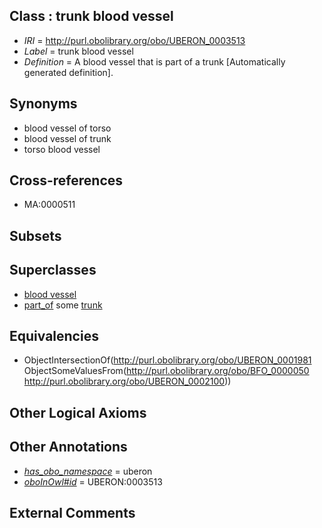 
## Class : trunk blood vessel

 * *IRI* = http://purl.obolibrary.org/obo/UBERON_0003513
 * *Label* = trunk blood vessel
 * *Definition* = A blood vessel that is part of a trunk [Automatically generated definition].

## Synonyms

 * blood vessel of torso
 * blood vessel of trunk
 * torso blood vessel

## Cross-references

 * MA:0000511

## Subsets


## Superclasses

 * [blood vessel](../../UBERON/81/UBERON_0001981.md)
 * [part_of](../../BFO/50/BFO_0000050.md) some [trunk](../../UBERON/00/UBERON_0002100.md)

## Equivalencies

 * ObjectIntersectionOf(<http://purl.obolibrary.org/obo/UBERON_0001981> ObjectSomeValuesFrom(<http://purl.obolibrary.org/obo/BFO_0000050> <http://purl.obolibrary.org/obo/UBERON_0002100>))

## Other Logical Axioms


## Other Annotations

 * *[has_obo_namespace](../../ce/oboInOwl#hasOBONamespace.md)* = uberon
 * *[oboInOwl#id](../../id/oboInOwl#id.md)* = UBERON:0003513

## External Comments

